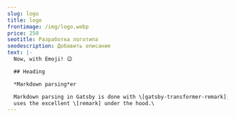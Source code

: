 ```yaml
---
slug: logo
title: logo
frontimage: /img/logo.webp
price: 250
seotitle: Разработка логотипа
seodescription: Добавить описание
text: |-
  Now, with Emoji! 😉

  ## Heading

  *Markdown parsing*er

  Markdown parsing in Gatsby is done with \[gatsby-transformer-remark], which
  uses the excellent \[remark] under the hood.\
---
```

